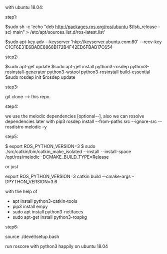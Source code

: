 with ubuntu 18.04:


step1:

$sudo sh -c 'echo "deb http://packages.ros.org/ros/ubuntu $(lsb_release -sc) main" > /etc/apt/sources.list.d/ros-latest.list'

$sudo apt-key adv --keyserver 'hkp://keyserver.ubuntu.com:80' --recv-key C1CF6E31E6BADE8868B172B4F42ED6FBAB17C654


step2:

$sudo apt-get update
$sudo apt-get install python3-rosdep python3-rosinstall-generator python3-wstool python3-rosinstall build-essential
$sudo rosdep init 
$rosdep update

step3:

git clone --> this repo


step4:

we use the melodic dependencies [optional--], also we can rosolve dependencies later with pip3
rosdep install --from-paths src --ignore-src --rosdistro melodic -y


step5:

$ export ROS_PYTHON_VERSION=3 
$ sudo ./src/catkin/bin/catkin_make_isolated --install --install-space /opt/ros/melodic -DCMAKE_BUILD_TYPE=Release

or just

export ROS_PYTHON_VERSION=3 
catkin build --cmake-args -DPYTHON_VERSION=3.6

with the help of 

- apt install python3-catkin-tools
- pip3 install empy
- sudo apt install python3-netifaces
- sudo apt-get install python3-rospkg


step6:

source ./devel/setup.bash

run roscore with python3 happily on ubuntu 18.04






